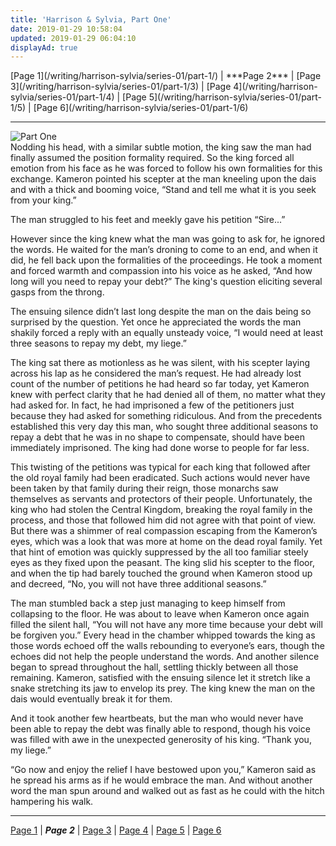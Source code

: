 ```yaml
---
title: 'Harrison & Sylvia, Part One'
date: 2019-01-29 10:58:04
updated: 2019-01-29 06:04:10
displayAd: true
---
```

<p class="center">[Page 1](/writing/harrison-sylvia/series-01/part-1/) | <span class="current-page">***Page 2***</span> | [Page 3](/writing/harrison-sylvia/series-01/part-1/3) | [Page 4](/writing/harrison-sylvia/series-01/part-1/4) | [Page 5](/writing/harrison-sylvia/series-01/part-1/5) | [Page 6](/writing/harrison-sylvia/series-01/part-1/6) </p><hr class="clear-both center-fade"/><div class="embedded-image-right"><img src="/writing/harrison-sylvia/series-01/part-1/hs101.jpg" alt="Part One" style="max-height: 275px;"/></div>Nodding his head, with a similar subtle motion, the king saw the man had finally assumed the position formality required.  So the king forced all emotion from his face as he was forced to follow his own formalities for this exchange.  Kameron pointed his scepter at the man kneeling upon the dais and with a thick and booming voice, “Stand and tell me what it is you seek from your king.”

The man struggled to his feet and meekly gave his petition “Sire...”

However since the king knew what the man was going to ask for, he ignored the words.  He waited for the man’s droning to come to an end, and when it did, he fell back upon the formalities of the proceedings.  He took a moment and forced warmth and compassion into his voice as he asked, “And how long will you need to repay your debt?”  The king's question eliciting several gasps from the throng.

The ensuing silence didn’t last long despite the man on the dais being so surprised by the question.  Yet once he appreciated the words the man shakily forced a reply with an equally unsteady voice, “I would need at least three seasons to repay my debt, my liege.”

The king sat there as motionless as he was silent, with his scepter laying across his lap as he considered the man’s request.  He had already lost count of the number of petitions he had heard so far today, yet Kameron knew with perfect clarity that he had denied all of them, no matter what they had asked for.  In fact, he had imprisoned a few of the petitioners just because they had asked for something ridiculous.  And from the precedents established this very day this man, who sought three additional seasons to repay a debt that he was in no shape to compensate, should have been immediately imprisoned.  The king had done worse to people for far less.

This twisting of the petitions was typical for each king that followed after the old royal family had been eradicated.  Such actions would never have been taken by that family during their reign, those monarchs saw themselves as servants and protectors of their people.  Unfortunately, the king who had stolen the Central Kingdom, breaking the royal family in the process, and those that followed him did not agree with that point of view.  But there was a shimmer of real compassion escaping from the Kameron’s eyes, which was a look that was more at home on the dead royal family.  Yet that hint of emotion was quickly suppressed by the all too familiar steely eyes as they fixed upon the peasant.  The king slid his scepter to the floor, and when the tip had barely touched the ground when Kameron stood up and decreed, “No, you will not have three additional seasons.”

The man stumbled back a step just managing to keep himself from collapsing to the floor.  He was about to leave when Kameron once again filled the silent hall, “You will not have any more time because your debt will be forgiven you.” Every head in the chamber whipped towards the king as those words echoed off the walls rebounding to everyone’s ears, though the echoes did not help the people understand the words.  And another silence began to spread throughout the hall, settling thickly between all those remaining. Kameron, satisfied with the ensuing silence let it stretch like a snake stretching its jaw to envelop its prey.  The king knew the man on the dais would eventually break it for them.

And it took another few heartbeats, but the man who would never have been able to repay the debt was finally able to respond, though his voice was filled with awe in the unexpected generosity of his king.  “Thank you, my liege.”

“Go now and enjoy the relief I have bestowed upon you,” Kameron said as he spread his arms as if he would embrace the man.  And without another word the man spun around and walked out as fast as he could with the hitch hampering his walk.<hr class="clear-both center-fade"/><p class="center">[Page 1](/writing/harrison-sylvia/series-01/part-1/) | <span class="current-page">***Page 2***</span> | [Page 3](/writing/harrison-sylvia/series-01/part-1/3) | [Page 4](/writing/harrison-sylvia/series-01/part-1/4) | [Page 5](/writing/harrison-sylvia/series-01/part-1/5) | [Page 6](/writing/harrison-sylvia/series-01/part-1/6) </p>